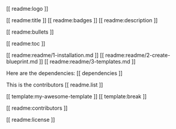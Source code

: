 [[ readme:logo ]]

[[ readme:title ]]
[[ readme:badges ]]
[[ readme:description ]]

[[ readme:bullets ]]

[[ readme:toc ]]

[[ readme:readme/1-installation.md ]]
[[ readme:readme/2-create-blueprint.md ]]
[[ readme:readme/3-templates.md ]]

Here are the dependencies:
[[ dependencies ]]

This is the contributors
[[ readme.list ]]

[[ template:my-awesome-template ]]
[[ template:break ]]

[[ readme:contributors ]]

[[ readme:license ]]

